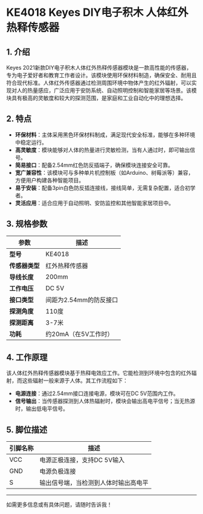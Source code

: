 
# KE4018 Keyes DIY电子积木 人体红外热释传感器

## 1. 介绍

Keyes 2021新款DIY电子积木人体红外热释传感器模块是一款高性能的传感器，专为电子爱好者和教育工作者设计。该模块使用环保材料制造，确保安全、耐用且符合现代标准。人体红外传感器通过检测周围环境中物体产生的红外辐射，可以实现对人的热量感应，广泛应用于安防系统、自动照明控制和智能家居等场景。该模块具有极高的灵敏度和较大的探测范围，是家庭和工业自动化中的理想选择。

## 2. 特点

- **环保材料**：主体采用黑色环保材料制成，满足现代安全标准，能够在多种环境中稳定运行。
- **高灵敏度**：模块能够对人体的热量进行灵敏检测，当有人通过时，即可输出信号。
- **简易接口**：配备2.54mm红色防反插端子，确保模块连接安全可靠。
- **宽广兼容性**：该模块可与多种单片机控制板（如Arduino、树莓派等）兼容，方便用户构建各种智能项目。
- **易于安装**：配备3pin白色防反插连接线，接线简单，无需复杂配置，适合初学者。
- **灵活应用**：适合应用于自动照明、安防监控和其他智能家居项目中。

## 3. 规格参数

| 参数          | 描述                   |
|---------------|-----------------------|
| **型号**      | KE4018                |
| **传感器类型**| 红外热释传感器       |
| **导线长度**  | 200mm                 |
| **工作电压**  | DC 5V                 |
| **接口类型**  | 间距为2.54mm的防反接口 |
| **探测角度**  | 110度                 |
| **探测距离**  | 3-7米                 |
| **功耗**      | 约20mA（在5V工作时）  |

## 4. 工作原理

该人体红外热释传感器模块基于热释电效应工作。它能检测到环境中包含的红外辐射，而这些辐射一般来源于人体。其工作流程如下：

- **电源连接**：通过2.54mm接口连接电源，模块可在DC 5V范围内工作。
- **信号输出**：当传感器探测到人体热辐射时，模块会输出高电平信号；当无热源时，输出低电平信号。

## 5. 脚位描述

| 引脚名称 | 描述                            |
|----------|---------------------------------|
| VCC      | 电源正极连接，支持DC 5V输入   |
| GND      | 电源负极连接                    |
| S        | 输出信号端，当检测到人体时输出高电平 |

---

如需更多信息或有具体问题，请随时告诉我！
